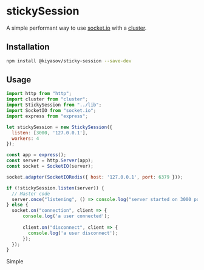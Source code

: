 # stickySession

A simple performant way to use [socket.io](https://socket.io) with a [cluster](https://nodejs.org/docs/latest/api/cluster.html).

## Installation
```bash
npm install @kiyasov/sticky-session --save-dev
```

## Usage

```javascript
import http from "http";
import cluster from "cluster";
import StickySession from "../lib";
import SocketIO from "socket.io";
import express from "express";

let stickySession = new StickySession({
  listen: [3000, '127.0.0.1'],
  workers: 4
});

const app = express();
const server = http.Server(app);
const socket = SocketIO(server);

socket.adapter(SocketIORedis({ host: '127.0.0.1', port: 6379 }));

if (!stickySession.listen(server)) {
  // Master code
  server.once("listening", () => console.log("server started on 3000 port"));
} else {
  socket.on("connection", client => {
      console.log('a user connected');
      
      client.on("disconnect", client => {
        console.log('a user disconnect');
      });
  });
}
```
Simple
